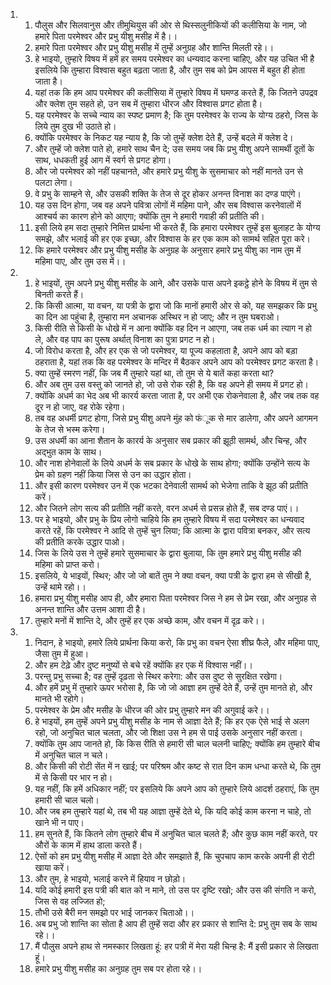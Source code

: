 <ol>
  <li>
    <ol>
      <li>पौलुस और सिलवानुस और तीमुथियुस की ओर से थिस्सलुनीकियों की कलीसिया के नाम, जो हमारे पिता परमेश्वर और प्रभु यीशु मसीह में है।।</li>
      <li>हमारे पिता परमेश्वर और प्रभु यीशु मसीह में तुम्हें अनुग्रह और शान्ति मिलती रहे।।</li>
      <li>हे भाइयो, तुम्हारे विषय में हमें हर समय परमेश्वर का धन्यवाद करना चाहिए, और यह उचित भी है इसलिये कि तुम्हारा विश्वास बहुत बढ़ता जाता है, और तुम सब को प्रेम आपस में बहुत ही होता जाता है।</li>
      <li>यहां तक कि हम आप परमेश्वर की कलीसिया में तुम्हारे विषय में घमण्ड करते हैं, कि जितने उपद्रव और क्लेश तुम सहते हो, उन सब में तुम्हारा धीरज और विश्वास प्रगट होता है।</li>
      <li>यह परमेश्वर के सच्चे न्याय का स्पष्ट प्रमाण है; कि तुम परमेश्वर के राज्य के योग्य ठहरो, जिस के लिये तुम दुख भी उठाते हो।</li>
      <li>क्योंकि परमेश्वर के निकट यह न्याय है, कि जो तुम्हें क्लेश देते हैं, उन्हें बदले में क्लेश दे।</li>
      <li>और तुम्हें जो क्लेश पाते हो, हमारे साथ चैन दे; उस समय जब कि प्रभु यीशु अपने सामर्थी दूतों के साथ, धधकती हुई आग में स्वर्ग से प्रगट होगा।</li>
      <li>और जो परमेश्वर को नहीं पहचानते, और हमारे प्रभु यीशु के सुसमाचार को नहीं मानते उन से पलटा लेगा।</li>
      <li>वे प्रभु के साम्हने से, और उसकी शक्ति के तेज से दूर होकर अनन्त विनाश का दण्ड पाएंगे।</li>
      <li>यह उस दिन होगा, जब वह अपने पवित्रा लोगों में महिमा पाने, और सब विश्वास करनेवालों में आश्चर्य का कारण होने को आएगा; क्योंकि तुम ने हमारी गवाही की प्रतीति की।</li>
      <li>इसी लिये हम सदा तुम्हारे निमित्त प्रार्थना भी करते हैं, कि हमारा परमेश्वर तुम्हें इस बुलाहट के योग्य समझे, और भलाई की हर एक इच्छा, और विश्वास के हर एक काम को सामर्थ सहित पूरा करे।</li>
      <li>कि हमारे परमेश्वर और प्रभु यीशु मसीह के अनुग्रह के अनुसार हमारे प्रभु यीशु का नाम तुम में महिमा पाए, और तुम उस में।।</li>
    </ol>
  </li>
  <li>
    <ol>
      <li>हे भाइयों, तुम अपने प्रभु यीशु मसीह के आने, और उसके पास अपने इकट्ठे होने के विषय में तुम से बिनती करते हैं।</li>
      <li>कि किसी आत्मा, या वचन, या पत्री के द्वारा जो कि मानों हमारी ओर से को, यह समझकर कि प्रभु का दिन आ पहुंचा है, तुम्हारा मन अचानक अस्थिर न हो जाए; और न तुम घबराओ।</li>
      <li>किसी रीति से किसी के धोखे में न आना क्योंकि वह दिन न आएगा, जब तक धर्म का त्याग न हो ले, और वह पाप का पुरूष अर्थात् विनाश का पुत्रा प्रगट न हो।</li>
      <li>जो विरोध करता है, और हर एक से जो परमेश्वर, या पूज्य कहलाता है, अपने आप को बड़ा ठहराता है, यहां तक कि वह परमेश्वर के मन्दिर में बैठकर अपने आप को परमेश्वर प्रगट करता है।</li>
      <li>क्या तुम्हें स्मरण नहीं, कि जब मैं तुम्हारे यहां था, तो तुम से ये बातें कहा करता था?</li>
      <li>और अब तुम उस वस्तु को जानते हो, जो उसे रोक रही है, कि वह अपने ही समय में प्रगट हो।</li>
      <li>क्योंकि अधर्म का भेद अब भी कारर्य करता जाता है, पर अभी एक रोकनेवाला है, और जब तक वह दूर न हो जाए, वह रोके रहेगा।</li>
      <li>तब वह अधर्मी प्रगट होगा, जिसे प्रभु यीशु अपने मुंह को फंूक से मार डालेगा, और अपने आगमन के तेज से भस्म करेगा।</li>
      <li>उस अधर्मी का आना शैतान के कारर्य के अनुसार सब प्रकार की झूठी सामर्थ, और चिन्ह, और अद्भुत काम के साथ।</li>
      <li>और नाश होनेवालों के लिये अधर्म के सब प्रकार के धोखे के साथ होगा; क्योंकि उन्होंने सत्य के प्रेम को ग्रहण नहीं किया जिस से उन का उद्धार होता।</li>
      <li>और इसी कारण परमेश्वर उन में एक भटका देनेवाली सामर्थ को भेजेगा ताकि वे झूठ की प्रतीति करें।</li>
      <li>और जितने लोग सत्य की प्रतीति नहीं करते, वरन अधर्म से प्रसन्न होते हैं, सब दण्ड पाएं।।</li>
      <li>पर हे भाइयो, और प्रभु के प्रिय लोगो चाहिये कि हम तुम्हारे विषय में सदा परमेश्वर का धन्यवाद करते रहें, कि परमेश्वर ने आदि से तुम्हें चुन लिया; कि आत्मा के द्वारा पवित्रा बनकर, और सत्य की प्रतीति करके उद्धार पाओ।</li>
      <li>जिस के लिये उस ने तुम्हें हमारे सुसमाचार के द्वारा बुलाया, कि तुम हमारे प्रभु यीशु मसीह की महिमा को प्राप्त करो।</li>
      <li>इसलिये, ये भाइयों, स्थिर; और जो जो बातें तुम ने क्या वचन, क्या पत्री के द्वारा हम से सीखी है, उन्हें थामे रहो।।</li>
      <li>हमारा प्रभु यीशु मसीह आप ही, और हमारा पिता परमेश्वर जिस ने हम से प्रेम रखा, और अनुग्रह से अनन्त शान्ति और उत्तम आशा दी है।</li>
      <li>तुम्हारे मनों में शान्ति दे, और तुम्हें हर एक अच्छे काम, और वचन में दृढ़ करे।।</li>
    </ol>
  </li>
  <li>
    <ol>
      <li>निदान, हे भाइयो, हमारे लिये प्रार्थना किया करो, कि प्रभु का वचन ऐसा शीघ्र फैले, और महिमा पाए, जैसा तुम में हुआ।</li>
      <li>और हम टेढ़े और दुष्ट मनुष्यों से बचे रहें क्योंकि हर एक में विश्वास नहीं।।</li>
      <li>परन्तु प्रभु सच्चा है; वह तुम्हें दृढ़ता से स्थिर करेगा: और उस दुष्ट से सुरक्षित रखेगा।</li>
      <li>और हमें प्रभु में तुम्हारे ऊपर भरोसा है, कि जो जो आज्ञा हम तुम्हें देते हैं, उन्हें तुम मानते हो, और मानते भी रहोगे।</li>
      <li>परमेश्वर के प्रेम और मसीह के धीरज की ओर प्रभु तुम्हारे मन की अगुवाई करे।।</li>
      <li>हे भाइयों, हम तुम्हें अपने प्रभु यीशु मसीह के नाम से आज्ञा देते हैं; कि हर एक ऐसे भाई से अलग रहो, जो अनुचित चाल चलता, और जो शिक्षा उस ने हम से पाई उसके अनुसार नहीं करता।</li>
      <li>क्योंकि तुम आप जानते हो, कि किस रीति से हमारी सी चाल चलनी चाहिए; क्योंकि हम तुम्हारे बीच में अनुचित चाल न चले।</li>
      <li>और किसी की रोटी सेंत में न खाई; पर परिश्रम और कष्ट से रात दिन काम धन्धा करते थे, कि तुम में से किसी पर भार न हो।</li>
      <li>यह नहीं, कि हमें अधिकार नहीं; पर इसलिये कि अपने आप को तुम्हारे लिये आदर्श ठहराएं, कि तुम हमारी सी चाल चलो।</li>
      <li>और जब हम तुम्हारे यहां थे, तब भी यह आज्ञा तुम्हें देते थे, कि यदि कोई काम करना न चाहे, तो खाने भी न पाए।</li>
      <li>हम सुनते हैं, कि कितने लोग तुम्हारे बीच में अनुचित चाल चलते हैं; और कुछ काम नहीं करते, पर औरों के काम में हाथ डाला करते हैं।</li>
      <li>ऐसों को हम प्रभु यीशु मसीह में आज्ञा देते और समझाते हैं, कि चुपचाप काम करके अपनी ही रोटी खाया करें।</li>
      <li>और तुम, हे भाइयो, भलाई करने में हियाव न छोड़ो।</li>
      <li>यदि कोई हमारी इस पत्री की बात को न माने, तो उस पर दृष्टि रखो; और उस की संगति न करो, जिस से वह लज्जित हो;</li>
      <li>तौभी उसे बैरी मन समझो पर भाई जानकर चिताओ।।</li>
      <li>अब प्रभु जो शान्ति का सोता है आप ही तुम्हें सदा और हर प्रकार से शान्ति दे: प्रभु तुम सब के साथ रहे।।</li>
      <li>मैं पौलुस अपने हाथ से नमस्कार लिखता हूं: हर पत्री में मेरा यही चिन्ह है: मैं इसी प्रकार से लिखता हूं।</li>
      <li>हमारे प्रभु यीशु मसीह का अनुग्रह तुम सब पर होता रहे।।</li>
    </ol>
  </li>
</ol>